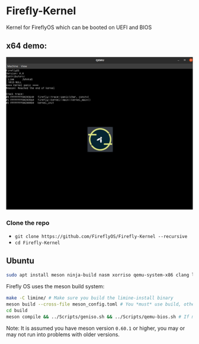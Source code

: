 # Firefly-Kernel
Kernel for FireflyOS which can be booted on UEFI and BIOS

## x64 demo:
![Firefly OS](docs/x64-progress.png)

### Clone the repo 
 * `git clone https://github.com/FireflyOS/Firefly-Kernel --recursive`
 * `cd Firefly-Kernel`

## Ubuntu 

```bash
sudo apt install meson ninja-build nasm xorriso qemu-system-x86 clang lld ovmf #For UEFI emulation only
```

Firefly OS uses the meson build system:
```bash
make -C limine/ # Make sure you build the limine-install binary
meson build --cross-file meson_config.toml # You *must* use build, other scripts depend on this directory name
cd build
meson compile && ../Scripts/geniso.sh && ../Scripts/qemu-bios.sh # If meson compile is not supported you can either upgrade meson or use ninja
```
Note: It is assumed you have meson version `0.60.1` or higher, you may or may not run into problems with older versions.